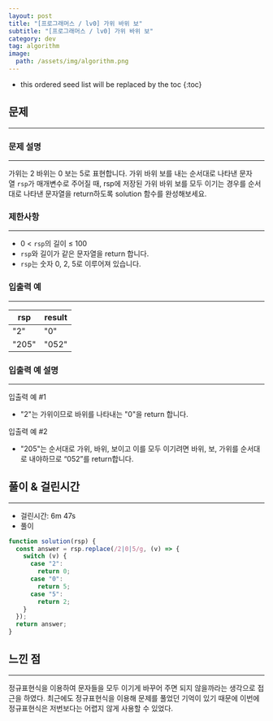 ```yaml
---
layout: post
title: "[프로그래머스 / lv0] 가위 바위 보"
subtitle: "[프로그래머스 / lv0] 가위 바위 보"
category: dev
tag: algorithm
image:
  path: /assets/img/algorithm.png
---
```


<!-- prettier-ignore -->
* this ordered seed list will be replaced by the toc
{:toc}

## 문제

---

### **문제 설명**

---

가위는 2 바위는 0 보는 5로 표현합니다. 가위 바위 보를 내는 순서대로 나타낸 문자열 `rsp`가 매개변수로 주어질 때, rsp에 저장된 가위 바위 보를 모두 이기는 경우를 순서대로 나타낸 문자열을 return하도록 solution 함수를 완성해보세요.

### 제한사항

---

- 0 < `rsp`의 길이 ≤ 100
- `rsp`와 길이가 같은 문자열을 return 합니다.
- `rsp`는 숫자 0, 2, 5로 이루어져 있습니다.

### 입출력 예

---

| rsp   | result |
| ----- | ------ |
| "2"   | "0"    |
| "205" | "052"  |

### 입출력 예 설명

---

입출력 예 #1

- "2"는 가위이므로 바위를 나타내는 "0"을 return 합니다.

입출력 예 #2

- "205"는 순서대로 가위, 바위, 보이고 이를 모두 이기려면 바위, 보, 가위를 순서대로 내야하므로 “052”를 return합니다.

## 풀이 & 걸린시간

---

- 걸린시간: 6m 47s
- 풀이

```jsx
function solution(rsp) {
  const answer = rsp.replace(/2|0|5/g, (v) => {
    switch (v) {
      case "2":
        return 0;
      case "0":
        return 5;
      case "5":
        return 2;
    }
  });
  return answer;
}
```

## 느낀 점

---

정규표현식을 이용하여 문자들을 모두 이기게 바꾸어 주면 되지 않을까라는 생각으로 접근을 하였다. 최근에도 정규표현식을 이용해 문제를 풀었던 기억이 있기 때문에 이번에 정규표현식은 저번보다는 어렵지 않게 사용할 수 있었다.
